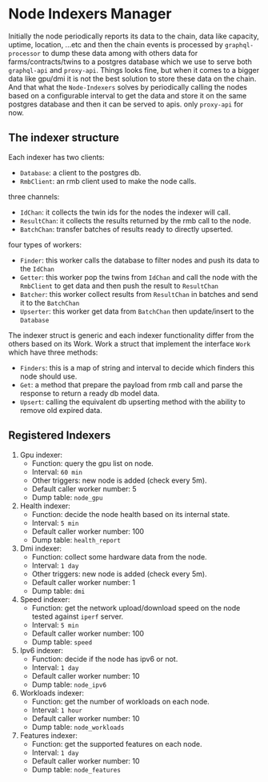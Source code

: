 # Node Indexers Manager

Initially the node periodically reports its data to the chain, data like capacity, uptime, location, ...etc and then the chain events is processed by `graphql-processor` to dump these data among with others data for farms/contracts/twins to a postgres database which we use to serve both `graphql-api` and `proxy-api`.
Things looks fine, but when it comes to a bigger data like gpu/dmi it is not the best solution to store these data on the chain.
And that what the `Node-Indexers` solves by periodically calling the nodes based on a configurable interval to get the data and store it on the same postgres database and then it can be served to apis. only `proxy-api` for now.

## The indexer structure

Each indexer has
two clients:

- `Database`: a client to the postgres db.
- `RmbClient`: an rmb client used to make the node calls.

three channels:

- `IdChan`: it collects the twin ids for the nodes the indexer will call.
- `ResultChan`: it collects the results returned by the rmb call to the node.
- `BatchChan`: transfer batches of results ready to directly upserted.

four types of workers:

- `Finder`: this worker calls the database to filter nodes and push its data to the `IdChan`
- `Getter`: this worker pop the twins from `IdChan` and call the node with the `RmbClient` to get data and then push the result to `ResultChan`
- `Batcher`: this worker collect results from `ResultChan` in batches and send it to the `BatchChan`
- `Upserter`: this worker get data from `BatchChan` then update/insert to the `Database`

The indexer struct is generic and each indexer functionality differ from the others based on its Work.
Work a struct that implement the interface `Work` which have three methods:

- `Finders`: this is a map of string and interval to decide which finders this node should use.
- `Get`: a method that prepare the payload from rmb call and parse the response to return a ready db model data.
- `Upsert`: calling the equivalent db upserting method with the ability to remove old expired data.

## Registered Indexers

1. Gpu indexer:
   - Function: query the gpu list on node.
   - Interval: `60 min`
   - Other triggers: new node is added (check every 5m).
   - Default caller worker number: 5
   - Dump table: `node_gpu`
2. Health indexer:
   - Function: decide the node health based on its internal state.
   - Interval: `5 min`
   - Default caller worker number: 100
   - Dump table: `health_report`
3. Dmi indexer:
   - Function: collect some hardware data from the node.
   - Interval: `1 day`
   - Other triggers: new node is added (check every 5m).
   - Default caller worker number: 1
   - Dump table: `dmi`
4. Speed indexer:
   - Function: get the network upload/download speed on the node tested against `iperf` server.
   - Interval: `5 min`
   - Default caller worker number: 100
   - Dump table: `speed`
5. Ipv6 indexer:
   - Function: decide if the node has ipv6 or not.
   - Interval: `1 day`
   - Default caller worker number: 10
   - Dump table: `node_ipv6`
6. Workloads indexer:
   - Function: get the number of workloads on each node.
   - Interval: `1 hour`
   - Default caller worker number: 10
   - Dump table: `node_workloads`
6. Features indexer:
   - Function: get the supported features on each node.
   - Interval: `1 day`
   - Default caller worker number: 10
   - Dump table: `node_features`

